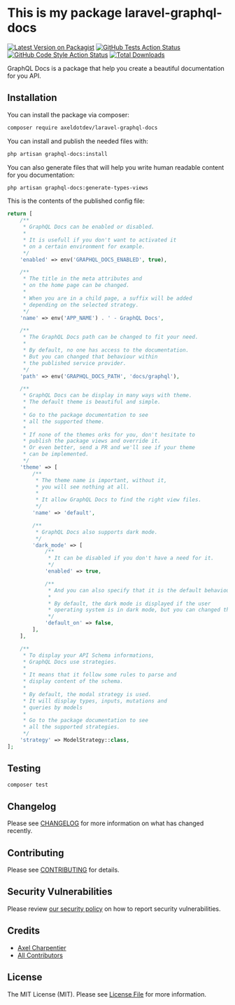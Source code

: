 # This is my package laravel-graphql-docs

[![Latest Version on Packagist](https://img.shields.io/packagist/v/axeldotdev/laravel-graphql-docs.svg?style=flat-square)](https://packagist.org/packages/axeldotdev/laravel-graphql-docs)
[![GitHub Tests Action Status](https://img.shields.io/github/workflow/status/axeldotdev/laravel-graphql-docs/run-tests?label=tests)](https://github.com/axeldotdev/laravel-graphql-docs/actions?query=workflow%3Arun-tests+branch%3Amain)
[![GitHub Code Style Action Status](https://img.shields.io/github/workflow/status/axeldotdev/laravel-graphql-docs/Check%20&%20fix%20styling?label=code%20style)](https://github.com/axeldotdev/laravel-graphql-docs/actions?query=workflow%3A"Check+%26+fix+styling"+branch%3Amain)
[![Total Downloads](https://img.shields.io/packagist/dt/axeldotdev/laravel-graphql-docs.svg?style=flat-square)](https://packagist.org/packages/axeldotdev/laravel-graphql-docs)

GraphQL Docs is a package that help you create a beautiful documentation for you API.

## Installation

You can install the package via composer:

```bash
composer require axeldotdev/laravel-graphql-docs
```

You can install and publish the needed files with:

```bash
php artisan graphql-docs:install
```

You can also generate files that will help you write human readable content for you documentation:

```bash
php artisan graphql-docs:generate-types-views
```

This is the contents of the published config file:

```php
return [
    /**
     * GraphQL Docs can be enabled or disabled.
     *
     * It is usefull if you don't want to activated it
     * on a certain environment for example.
     */
    'enabled' => env('GRAPHQL_DOCS_ENABLED', true),

    /**
     * The title in the meta attributes and
     * on the home page can be changed.
     *
     * When you are in a child page, a suffix will be added
     * depending on the selected strategy.
     */
    'name' => env('APP_NAME') . ' - GraphQL Docs',

    /**
     * The GraphQL Docs path can be changed to fit your need.
     *
     * By default, no one has access to the documentation.
     * But you can changed that behaviour within
     * the published service provider.
     */
    'path' => env('GRAPHQL_DOCS_PATH', 'docs/graphql'),

    /**
     * GraphQL Docs can be display in many ways with theme.
     * The default theme is beautiful and simple.
     *
     * Go to the package documentation to see
     * all the supported theme.
     *
     * If none of the themes orks for you, don't hesitate to
     * publish the package views and override it.
     * Or even better, send a PR and we'll see if your theme
     * can be implemented.
     */
    'theme' => [
        /**
         * The theme name is important, without it,
         * you will see nothing at all.
         *
         * It allow GraphQL Docs to find the right view files.
         */
        'name' => 'default',

        /**
         * GraphQL Docs also supports dark mode.
         */
        'dark_mode' => [
            /**
             * It can be disabled if you don't have a need for it.
             */
            'enabled' => true,

            /**
             * And you can also specify that it is the default behaviour.
             *
             * By default, the dark mode is displayed if the user
             * operating system is in dark mode, but you can changed that.
             */
            'default_on' => false,
        ],
    ],

    /**
     * To display your API Schema informations,
     * GraphQL Docs use strategies.
     *
     * It means that it follow some rules to parse and
     * display content of the schema.
     *
     * By default, the modal strategy is used.
     * It will display types, inputs, mutations and
     * queries by models
     *
     * Go to the package documentation to see
     * all the supported strategies.
     */
    'strategy' => ModelStrategy::class,
];
```

## Testing

```bash
composer test
```

## Changelog

Please see [CHANGELOG](CHANGELOG.md) for more information on what has changed recently.

## Contributing

Please see [CONTRIBUTING](.github/CONTRIBUTING.md) for details.

## Security Vulnerabilities

Please review [our security policy](../../security/policy) on how to report security vulnerabilities.

## Credits

- [Axel Charpentier](https://github.com/axeldotdev)
- [All Contributors](../../contributors)

## License

The MIT License (MIT). Please see [License File](LICENSE.md) for more information.
